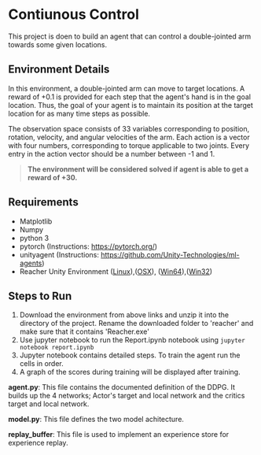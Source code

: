 # Contiunous Control

This project is doen to build an agent that can control a double-jointed arm towards some given locations.

## Environment Details


In this environment, a double-jointed arm can move to target locations. A reward of +0.1 is provided for each step that the agent's hand is in the goal location. Thus, the goal of your agent is to maintain its position at the target location for as many time steps as possible.

The observation space consists of 33 variables corresponding to position, rotation, velocity, and angular velocities of the arm. Each action is a vector with four numbers, corresponding to torque applicable to two joints. Every entry in the action vector should be a number between -1 and 1.

>**The environment will be considered solved if agent is able to get a reward of +30.**

## Requirements

* Matplotlib
* Numpy
* python 3
* pytorch (Instructions: https://pytorch.org/)
* unityagent (Instructions: https://github.com/Unity-Technologies/ml-agents)
* Reacher Unity Environment ([Linux](https://s3-us-west-1.amazonaws.com/udacity-drlnd/P2/Reacher/one_agent/Reacher_Linux.zip)),([OSX](https://s3-us-west-1.amazonaws.com/udacity-drlnd/P2/Reacher/one_agent/Reacher.app.zip)),
([Win64](https://s3-us-west-1.amazonaws.com/udacity-drlnd/P2/Reacher/one_agent/Reacher_Windows_x86_64.zip)),([Win32](https://s3-us-west-1.amazonaws.com/udacity-drlnd/P2/Reacher/one_agent/Reacher_Windows_x86.zip))


## Steps to Run

1. Download the environment from above links and unzip it into the directory of the project. Rename the downloaded folder to 'reacher' and make sure that it contains 'Reacher.exe' 
2. Use jupyter notebook to run the Report.ipynb notebook using `jupyter notebook report.ipynb`
3. Jupyter notebook contains detailed steps. To train the agent run the cells in order. 
4. A graph of the scores during training will be displayed after training. 



**agent.py**: This file contains the documented definition of the DDPG. It builds up the 4 networks; Actor's target and local network and the critics target and local network. 

**model.py**: This file defines the two model achitecture.

**replay_buffer**: This file is used to implement an experience store for experience replay. 
